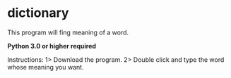 # dictionary
This program will fing meaning of a word.

<B> Python 3.0 or higher required </B>

Instructions:
 1> Download the program.
 2> Double click and type the word whose meaning you want.
